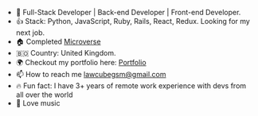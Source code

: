 
- 👀 Full-Stack Developer | Back-end Developer | Front-end Developer. 
- :+1: Stack: Python, JavaScript, Ruby, Rails, React, Redux. Looking for my next job.
- :house: Completed [Microverse](https://www.microverse.org/?grsf=t0fr55) 
- :bolivia: Country: United Kingdom.
- :earth_africa: Checkout my portfolio here: [Portfolio](https://porfolio-v2-sf9s-kusilaw.vercel.app/)
- 📫 How to reach me lawcubegsm@gmail.com
- 🔥 Fun fact: I have 3+ years of remote work experience with devs from all over the world
- 🎵 Love music 



